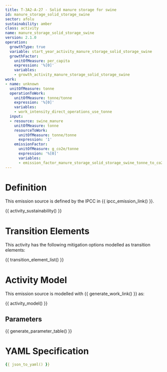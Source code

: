 ```yaml
---
title: T-3A2-A-27 - Solid manure storage for swine
id: manure_storage_solid_storage_swine
sector: afolu
sustainability: amber
class: activity
name: manure_storage_solid_storage_swine
version: 2.1.0
operation:
  growthType: true
  variable: start_year_activity_manure_storage_solid_storage_swine
  growthFactor:
    unitOfMeasure: per_capita
    expression: '%[0]'
    variables:
    - growth_activity_manure_storage_solid_storage_swine
work:
- name: unknown
  unitOfMeasure: tonne
  operationToWork:
    unitOfMeasure: tonne/tonne
    expression: '%[0]'
    variables:
    - work_intensity_direct_operations_use_tonne
  input:
  - resource: swine_manure
    unitOfMeasure: tonne
    resourceToWork:
      unitOfMeasure: tonne/tonne
      expression: '1'
    emissionFactor:
      unitOfMeasure: g_co2e/tonne
      expression: '%[0]'
      variables:
      - emission_factor_manure_storage_solid_storage_swine_tonne_to_co2e_gram
---
```

# Definition
This emission source is defined by the IPCC in {{ ipcc_emission_link() }}.


{{ activity_sustainability() }}

# Transition Elements

This activity has the following mitigation options modelled as transition elements:

{{ transition_element_list() }}

# Activity Model
This emission source is modelled with {{ generate_work_link() }} as:

{{ activity_model() }}

## Parameters

{{ generate_parameter_table() }}

# YAML Specification

```yaml
{{ json_to_yaml() }}
```